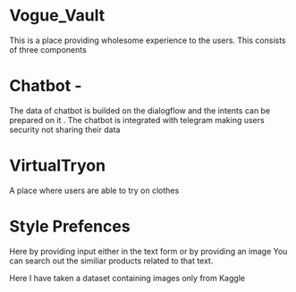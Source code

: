 # Vogue_Vault
This is a place providing wholesome experience to the users. 
This consists of three components

# Chatbot  -
The data of chatbot is builded on the dialogflow and the intents can be prepared on it . 
The chatbot is integrated with telegram making users security not sharing their data 

# VirtualTryon 
A place where users are able to try on clothes

# Style Prefences
Here by providing input either in the text form or by providing an image 
You can search out the similiar products related to that text.

Here I have taken a dataset containing images only from Kaggle 
